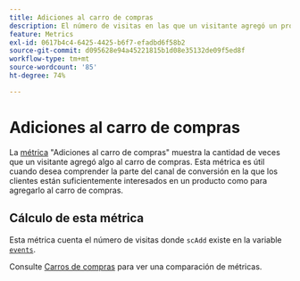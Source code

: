 ```yaml
---
title: Adiciones al carro de compras
description: El número de visitas en las que un visitante agregó un producto al carro de compras.
feature: Metrics
exl-id: 0617b4c4-6425-4425-b6f7-efadbd6f58b2
source-git-commit: d095628e94a45221815b1d08e35132de09f5ed8f
workflow-type: tm+mt
source-wordcount: '85'
ht-degree: 74%

---
```


# Adiciones al carro de compras

La [métrica](overview.md) &quot;Adiciones al carro de compras&quot; muestra la cantidad de veces que un visitante agregó algo al carro de compras. Esta métrica es útil cuando desea comprender la parte del canal de conversión en la que los clientes están suficientemente interesados en un producto como para agregarlo al carro de compras.

## Cálculo de esta métrica

Esta métrica cuenta el número de visitas donde `scAdd` existe en la variable [`events`](/help/implement/vars/page-vars/events/events-overview.md).

Consulte [Carros de compras](carts.md) para ver una comparación de métricas.

